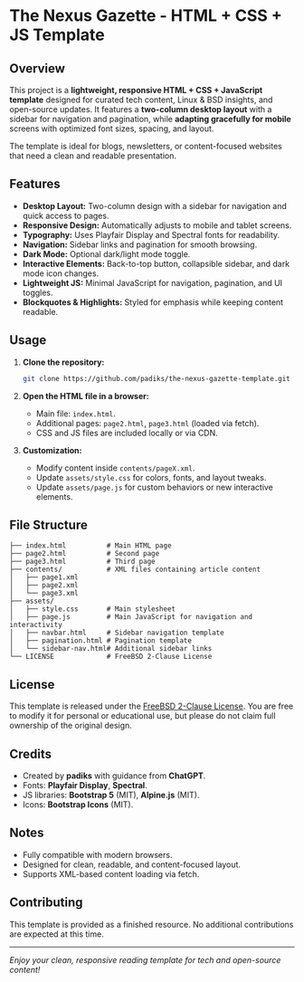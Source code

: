 # The Nexus Gazette - HTML + CSS + JS Template

## Overview
This project is a **lightweight, responsive HTML + CSS + JavaScript template** designed for curated tech content, Linux & BSD insights, and open-source updates. It features a **two-column desktop layout** with a sidebar for navigation and pagination, while **adapting gracefully for mobile** screens with optimized font sizes, spacing, and layout.

The template is ideal for blogs, newsletters, or content-focused websites that need a clean and readable presentation.

## Features

- **Desktop Layout:** Two-column design with a sidebar for navigation and quick access to pages.
- **Responsive Design:** Automatically adjusts to mobile and tablet screens.
- **Typography:** Uses Playfair Display and Spectral fonts for readability.
- **Navigation:** Sidebar links and pagination for smooth browsing.
- **Dark Mode:** Optional dark/light mode toggle.
- **Interactive Elements:** Back-to-top button, collapsible sidebar, and dark mode icon changes.
- **Lightweight JS:** Minimal JavaScript for navigation, pagination, and UI toggles.
- **Blockquotes & Highlights:** Styled for emphasis while keeping content readable.

## Usage

1. **Clone the repository:**
   ```bash
   git clone https://github.com/padiks/the-nexus-gazette-template.git
   ```

2. **Open the HTML file in a browser:**
   - Main file: `index.html`.
   - Additional pages: `page2.html`, `page3.html` (loaded via fetch).
   - CSS and JS files are included locally or via CDN.

3. **Customization:**
   - Modify content inside `contents/pageX.xml`.
   - Update `assets/style.css` for colors, fonts, and layout tweaks.
   - Update `assets/page.js` for custom behaviors or new interactive elements.

## File Structure

```
├── index.html          # Main HTML page
├── page2.html          # Second page
├── page3.html          # Third page
├── contents/           # XML files containing article content
│   ├── page1.xml
│   ├── page2.xml
│   └── page3.xml
├── assets/
│   ├── style.css       # Main stylesheet
│   ├── page.js         # Main JavaScript for navigation and interactivity
│   ├── navbar.html     # Sidebar navigation template
│   ├── pagination.html # Pagination template
│   └── sidebar-nav.html# Additional sidebar links
└── LICENSE             # FreeBSD 2-Clause License
```

## License
This template is released under the [FreeBSD 2-Clause License](LICENSE). You are free to modify it for personal or educational use, but please do not claim full ownership of the original design.

## Credits

- Created by **padiks** with guidance from **ChatGPT**.
- Fonts: **Playfair Display**, **Spectral**.
- JS libraries: **Bootstrap 5** (MIT), **Alpine.js** (MIT).
- Icons: **Bootstrap Icons** (MIT).

## Notes

- Fully compatible with modern browsers.
- Designed for clean, readable, and content-focused layout.
- Supports XML-based content loading via fetch.

## Contributing
This template is provided as a finished resource. No additional contributions are expected at this time.

---

*Enjoy your clean, responsive reading template for tech and open-source content!*
